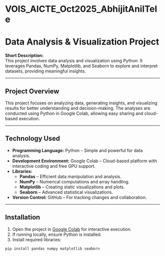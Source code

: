 # VOIS_AICTE_Oct2025_AbhijitAnilTele

# Data Analysis & Visualization Project

**Short Description:**  
This project involves data analysis and visualization using Python. It leverages Pandas, NumPy, Matplotlib, and Seaborn to explore and interpret datasets, providing meaningful insights.


---

## Project Overview
This project focuses on analyzing data, generating insights, and visualizing results for better understanding and decision-making. The analyses are conducted using Python in Google Colab, allowing easy sharing and cloud-based execution.

---

## Technology Used

- **Programming Language:** Python – Simple and powerful for data analysis.  
- **Development Environment:** Google Colab – Cloud-based platform with interactive coding and free GPU support.  
- **Libraries:**  
  - **Pandas** – Efficient data manipulation and analysis.  
  - **NumPy** – Numerical computations and array handling.  
  - **Matplotlib** – Creating static visualizations and plots.  
  - **Seaborn** – Advanced statistical visualizations.  
- **Version Control:** GitHub – For tracking changes and collaboration.

---

## Installation
1. Open the project in [Google Colab](https://colab.research.google.com/) for interactive execution.  
2. If running locally, ensure Python is installed.  
3. Install required libraries:
```bash
pip install pandas numpy matplotlib seaborn
